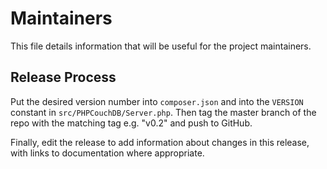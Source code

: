 # Maintainers

This file details information that will be useful for the project maintainers.

## Release Process

Put the desired version number into `composer.json` and into the `VERSION` constant in `src/PHPCouchDB/Server.php`.  Then tag the master branch of the repo with the matching tag e.g. "v0.2" and push to GitHub.

Finally, edit the release to add information about changes in this release, with links to documentation where appropriate.
